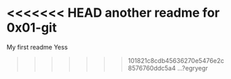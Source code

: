 <<<<<<< HEAD
another readme for 0x01-git
=======
My first readme
Yess
>>>>>>> 101821c8cdb45636270e5476e2c8576760ddc5a4
...?egryegr
